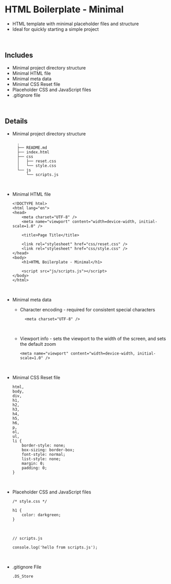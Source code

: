 # HTML Boilerplate - Minimal

-   HTML template with minimal placeholder files and structure
-   Ideal for quickly starting a simple project

<br>

## Includes

-   Minimal project directory structure
-   Minimal HTML file
-   Minimal meta data
-   Minimal CSS Reset file
-   Placeholder CSS and JavaScript files
-   .gitignore file

<br>

## Details

-   Minimal project directory structure

          .
          ├── README.md
          ├── index.html
          ├── css
          │   ├── reset.css
          │   └── style.css
          └── js
              └── scripts.js

<br>

-   Minimal HTML file

        <!DOCTYPE html>
        <html lang="en">
        <head>
            <meta charset="UTF-8" />
            <meta name="viewport" content="width=device-width, initial-scale=1.0" />

            <title>Page Title</title>

            <link rel="stylesheet" href="css/reset.css" />
            <link rel="stylesheet" href="css/style.css" />
        </head>
        <body>
            <h1>HTML Boilerplate - Minimal</h1>

            <script src="js/scripts.js"></script>
        </body>
        </html>

<br>

-   Minimal meta data

    -   Character encoding - required for consistent special characters

              <meta charset="UTF-8" />

    <br>

    -   Viewport info - sets the viewport to the width of the screen, and sets the default zoom

            <meta name="viewport" content="width=device-width, initial-scale=1.0" />

<br>

-   Minimal CSS Reset file

        html,
        body,
        div,
        h1,
        h2,
        h3,
        h4,
        h5,
        h6,
        p,
        ol,
        ul,
        li {
            border-style: none;
            box-sizing: border-box;
            font-style: normal;
            list-style: none;
            margin: 0;
            padding: 0;
        }

<br>

-   Placeholder CSS and JavaScript files

        /* style.css */

        h1 {
            color: darkgreen;
        }

    <br>

        // scripts.js

        console.log('hello from scripts.js');

<br>

-   .gitignore File

        .DS_Store
